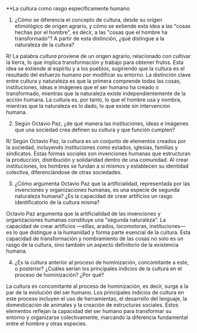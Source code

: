**La cultura como rasgo específicamente humano

1. ¿Cómo se diferencia el concepto de cultura, desde su origen etimológico de origen agrario, y cómo se extiende esta idea a las "cosas hechas por el hombre", es decir, a las "cosas que el hombre ha transformado"? A partir de esta distinción, ¿qué distingue a la naturaleza de la cultura?   

R/ La palabra _cultura_ proviene de un origen agrario, relacionado con cultivar la tierra, lo que implica transformación y trabajo para obtener frutos. Esta idea se extiende al espíritu y a los pueblos, sugiriendo que la cultura es el resultado del esfuerzo humano por modificar su entorno. La distinción clave entre cultura y naturaleza es que la primera comprende todas las cosas, instituciones, ideas e imágenes que el ser humano ha creado o transformado, mientras que la naturaleza existe independientemente de la acción humana. La cultura es, por tanto, lo que el hombre usa y nombra, mientras que la naturaleza es lo dado, lo que existe sin intervención humana.

2. Según Octavio Paz, ¿de qué manera las instituciones, ideas e imágenes que una sociedad crea definen su cultura y que función cumplen?  

R/ Según Octavio Paz, la cultura es un conjunto de elementos creados por la sociedad, incluyendo instituciones como estados, iglesias, familias y sindicatos. Estas formas sociales son invenciones humanas que estructuran la producción, distribución y solidaridad dentro de una comunidad. Al crear instituciones, los hombres se fundan a sí mismos y establecen su identidad colectiva, diferenciándose de otras sociedades.

3. ¿Cómo argumenta Octavio Paz que la artificialidad, representada por las invenciones y organizaciones humanas, es una especie de segunda naturaleza humana? ¿Es la capacidad de crear artificios un rasgo identificatorio de la cultura misma?

Octavio Paz argumenta que la artificialidad de las invenciones y organizaciones humanas constituye una "segunda naturaleza". La capacidad de crear artificios —sillas, arados, locomotoras, instituciones— es lo que distingue a la humanidad y forma parte esencial de la cultura. Esta capacidad de transformación y nombramiento de las cosas no solo es un rasgo de la cultura, sino también un aspecto definitorio de la existencia humana.

4. ¿Es la cultura anterior al proceso de hominización, concomitante a este, o posterior? ¿Cuáles serían los principales indicios de la cultura en el proceso de hominización? ¿Por qué? 

La cultura es concomitante al proceso de hominización, es decir, surge a la par de la evolución del ser humano. Los principales indicios de cultura en este proceso incluyen el uso de herramientas, el desarrollo del lenguaje, la domesticación de animales y la creación de estructuras sociales. Estos elementos reflejan la capacidad del ser humano para transformar su entorno y organizarse colectivamente, marcando la diferencia fundamental entre el hombre y otras especies.
